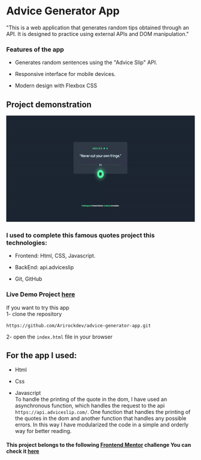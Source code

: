 # Advice Generator App

"This is a web application that generates random tips obtained through an API. It is designed to practice using external APIs and DOM manipulation."


### Features of the app

- Generates random sentences using the "Advice Slip" API.

- Responsive interface for mobile devices.

- Modern design with Flexbox CSS



## Project demonstration

![](./images/video-ezgif.com-video-to-gif-converter.gif)


### I used to complete this famous quotes project this technologies:

- Frontend: Html, CSS, Javascript.

- BackEnd: api.adviceslip

- Git, GitHub


### Live Demo Project [here](https://advice-generator-app-frontendmentor-a.netlify.app/)


If you want to try this app  
1- clone the repository


    https://github.com/Arirockdev/advice-generator-app.git

  2- open the `index.html` file in your browser


## For the app I used:

- Html 

- Css

- Javascript  
To handle the printing of the quote in the dom, I have used an asynchronous function, which handles the request to the api `https://api.adviceslip.com/`. One function that handles the printing of the quotes in the dom and another function that handles any possible errors.
In this way I have modularized the code in a simple and orderly way for better reading.

#### This project belongs to the following [Frontend Mentor](https://www.frontendmentor.io/) challenge You can check it [here](https://www.frontendmentor.io/challenges/advice-generator-app-QdUG-13db)
